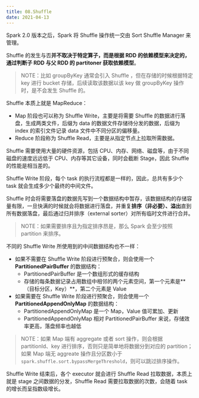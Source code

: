 ```yaml
---
title: 08.Shuffle
date: 2021-04-13
---
```


Spark 2.0 版本之后，Spark 将 Shuffle 操作统一交由 Sort Shuffle Manager 来管理。

Shuffle 的发生与否**并不取决于特定算子，而是根据 RDD 的依赖模型来决定的，通过判断子 RDD 与父 RDD 的 partitoner 获取依赖模型**。

> NOTE：比如 groupByKey 通常会引入 Shuffle ，但在存储的时候根据特定 key 进行 bucket 存储，后续读取该数据以该 key 做 groupByKey 操作时，是不会发生 Shuffle 的。

Shuffle 本质上就是 MapReduce：

- Map 阶段也可以称为 Shuffle Write，主要是将需要 Shuffle 的数据进行落盘，生成两类文件，后缀为 data 的数据文件存储待分发的数据，后缀为 index 的索引文件记录 data 文件中不同分区的偏移量。
- Reduce 阶段称为 Shuffle Read，主要是从指定节点上拉取所需数据。

Shuffle 需要使用大量的硬件资源，包括 CPU、内存、网络、磁盘等，由于不同磁盘的速度远远低于 CPU、内存等其它设备，同时会截断 Stage，因此 Shuffle 的性能是相当差的。

Shuffle Write 阶段，每个 task 的执行流程都是一样的，因此，总共有多少个 task 就会生成多少个最终的中间文件。

Shuffle 时会将需要落盘的数据先写到一个数据结构中暂存，该数据结构的存储容量有限，一旦快满的时候就会将数据进行落盘，并重复**排序（非必要）、溢出**直到所有数据落盘，最后通过归并排序（external sorter）对所有临时文件进行合并。

> NOTE：如果需要排序且为指定排序昂是，那么 Spark 会至少按照 partition 来排序。

不同的 Shuffle Write 所使用到的中间数据结构也不一样：

- 如果不需要在 Shuffle Write 阶段进行预聚合，则会使用一个 **PartitionedPairBuffer** 的数据结构：
  - PartitionedPairBuffer 是一个数组形式的缓存结构
  - 存储的每条数据记录占用数组中相邻的两个元素空间，第一个元素是**（目标分区，Key）**，第二个元素是 Value
- 如果需要在 Shuffle Write 阶段进行预聚合，则会使用一个 **PartitionedAppendOnlyMap** 的数据结构：
  - PartitionedAppendOnlyMap 是一个 Map，Value 值可累加、更新
  - PartitionedAppendOnlyMap 相对 PartitionedPairBuffer 来说，存储效率更高，落盘频率也越低

> NOTE：如果 Map 端有 aggregate 或者 sort 操作，则会根据 partitionId、key 进行排序，否则只是简单地将数据分到对应的 partition；如果 Map 端无 aggreate 操作且分区数小于 `spark.shuffle.sort.bypassMergeThreshold`，则可以跳过排序操作。

Shuffle Write 结束后，各个 executor 就会进行 Shuffle Read 拉取数据，本质上就是 stage 之间数据的分发，Shuffle Read 需要拉取数据的次数，会随着 task 的增长而呈指数级增长。